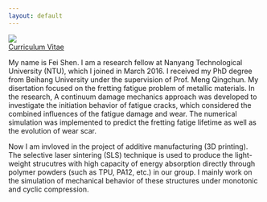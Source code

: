 ```yaml
---
layout: default
---
```


<div class="mainpage">

<div class="leftcolumn">
<div class="figure">
  <img src="{{ site.baseurl }}/img/me.jpg"> <br />
</div>
<a href="/file/Curriculum Vitae.pdf">Curriculum Vitae</a>
</div>

<div class="rightcolumn">

<p>My name is Fei Shen. I am a research fellow at Nanyang Technological University (NTU), which I joined in March 2016. I received my PhD degree from Beihang University under the supervision of Prof. Meng Qingchun. My disertation focused on the fretting fatigue problem of metallic materials. In the research, A continuum damage mechanics approach was developed to investigate the initiation behavior of fatigue cracks, which considered the combined influences of the fatigue damage and wear. The numerical simulation was implemented to predict the fretting fatige lifetime as well as the evolution of wear scar.</p>    

<p>Now I am invloved in the project of additive manufacturing (3D printing). The selective laser sintering (SLS) technique  is used to produce the light-weight strucutres with high capacity of energy absorption directly through polymer powders (such as TPU, PA12, etc.) in our group. I mainly work on the simulation of mechanical behavior of these structures under monotonic and cyclic compression.</p>

</div>
</div>